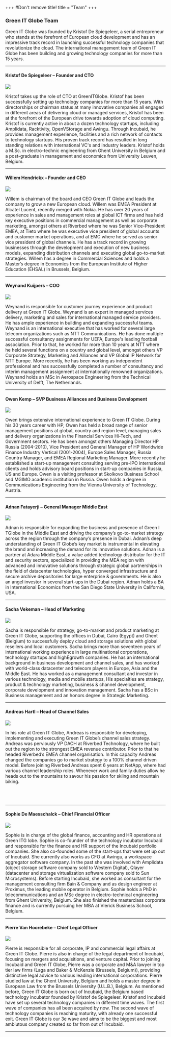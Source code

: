 +++
#Don't remove title!
title = "Team"
+++

### Green IT Globe Team

Green IT Globe was founded by Kristof De Spiegeleer, a serial entrepreneur who stands
at the forefront of European cloud development and has an impressive track record in launching
successful technology companies that revolutionize the cloud. The international management
team of Green IT Globe has been building and growing technology companies for more than
15 years.

----------------

#### Kristof De Spiegeleer – Founder and CTO


![](/images/team/kds.jpg)

Kristof takes up the role of CTO at GreenITGlobe. Kristof has been successfully setting up technology companies for more than 15 years. With directorships or chairman status at many innovative companies all engaged in different areas of delivering cloud or  managed services, Kristof has been at the forefront of the European drive towards adoption of cloud computing. Kristof is currently active in about a dozen technology startups, including Amplidata, Racktivity,
OpenVStorage and Awingu. Through Incubaid, he provides management experience, facilities and a rich network of contacts to technology startups. His proven track record has resulted in long standing relations with international VC's and industry leaders.
Kristof holds a M.Sc. in electro-technic engineering from Ghent University in Belgium and a post-graduate in management and economics from University Leuven, Belgium.

----------------------

#### Willem Hendrickx – Founder and CEO

![](/images/team/willem.jpg)

Willem is chairman of the board and CEO Green IT Globe and leads the company to grow a new European cloud.
Willem was EMEA President at Alcatel Lucent, recently merged with Nokia. He has over 20 years of experience in sales and management  roles at global ICT firms and has held key executive  positions in commercial management as well as corporate marketing, amongst others at Riverbed where he was Senior Vice-President EMEA, at Tieto where he was executive vice president of global accounts and
customer market operations, and at EMC where he served as senior vice president of global channels. He has a track record in growing businesses through the development and execution of new business models, expanding distribution channels and executing global go-to-market strategies.
Willem has a degree in Commercial Sciences and holds a Master’s degree in Economics from the European Institute of Higher Education (EHSAL) in Brussels, Belgium.

----------------------------

#### Weynand Kuijpers – COO

![](/images/team/weynand.jpg)

Weynand is responsible for customer journey experience and product delivery at Green IT Globe. Weynand is an expert in managed services delivery, marketing and sales for international managed service providers. He has ample experience in building and expanding successful teams.
Weynand is an international executive that has worked for several large telecom organizations such as NTT Communications. He has done multiple successful consultancy assignments for UEFA, Europe's leading football association. Prior to that, he worked for more than 10 years at NTT where he held several functions on a country and global level, amongst others VP Corporate Strategy, Marketing and Alliances and VP Global IP Network for NTT Europe.
More recently, he has been working as independent professional and has successfully completed a number of consultancy and interim management assignment at internationally renowned organizations.
Weynand holds an MSc in Aerospace Engineering from the Technical University of Delft, The Netherlands.


----------------------------

#### Owen Kemp – SVP Business Alliances and Business Development

![](/images/team/owen.jpg)

Owen brings extensive international experience to Green IT Globe. During his 30 years career with HP, Owen has held a broad range of senior management positions at global, country and region level, managing sales and delivery organizations in the Financial Services Hi-Tech, and Government sectors. He has been amongst others Managing Director HP Russia (2004-2010), Vice President and General Manager of HP Worldwide Finance Industry Vertical (2001-2004), Europe Sales Manager, Russia Country Manager, and  EMEA
Regional Marketing Manager.
More recently he established a start-up management consulting serving pre-IPO international clients and holds advisory board positions in start-up companies in Russia, US and Europe. Owen is a visiting professor at Skolkovo Business School and MGIMO academic institution in Russia.
Owen holds a degree in Communications Engineering from the Vienna University of Technology, Austria.


----------------------------


#### Adnan Fatayerji – General Manager Middle East

![](/images/team/adnan.jpg)

Adnan is responsible for expanding the business and presence of Green I TGlobe in  the  Middle East  and  driving  the  company’s  go-to-market strategy across the region through the company’s presence in Dubai. Adnan’s deep understanding of Green IT Globe’s key market is instrumental in elevating the brand and increasing the demand for its innovative solutions.
Adnan is a partner at Adara Middle East, a value added technology distributor for the IT and security sectors, specialized in providing  the
MEA region with advanced and innovative solutions through strategic global partnerships in the field of datacenter technologies, hyper converged infrastructure and secure archive depositories for large enterprise & governments. He is also an angel investor in several start-ups in the Dubai region.
Adnan holds a BA in International Economics from the San Diego State University in California, USA.



----------------------------


#### Sacha Vekeman – Head of Marketing

![](/images/team/sacha.jpg)

Sacha is responsible for strategy, go-to-market and product marketing at Green IT Globe, supporting the offices in Dubai, Caïro (Egypt) and Ghent (Belgium) to successfully deploy cloud and storage solutions with global resellers and local customers.
Sacha brings more than seventeen years of international working experience in large multinational corporations, technology startups and  highEgrowth  companies.  He  has  an  international  background  in business  development  and  channel  sales,  and  has  worked  with  world-class  datacenter  and  telecom  players  in  Europe,  Asia  and  the  Middle
East. He has worked as a management consultant and investor in various technology, media and mobile startups, His specialties are strategy, product & technology marketing, business & channel development, corporate development and innovation management.
Sacha has a BSc in Business management and an honors degree in Strategic Marketing.


----------------------------


#### Andreas Hartl – Head of Channel Sales

![](/images/team/andreas.jpg)

In his role at Green IT Globe, Andreas is responsible for developing, implementing and executing Green IT Globe’s channel sales strategy. Andreas was perviously VP DACH at Riverbed Technology, where he built out the region to the strongest EMEA revenue contributor. Prior to that he headed Riverbed’s EMEA channel organisation. In this capacity Andreas changed the companies go to market strategy to a 100% channel driven model. Before joining Riverbed Andreas spent 6 years at NetApp, where had various channel leadership roles. Whenever work and family duties allow he heads out to the mountains to savour his passion for skiing and mountain biking.
<br>
<br>
<br>
<br>



----------------------------

#### Sophie De Maesschalck – Chief Financial Officer

![](/images/team/sophie.jpg)

Sophie is in charge of the global finance, accounting and HR operations at Green ITG lobe.
Sophie   is   co-founder   of   the   technology   incubator   Incubaid   and responsible for the finance and HR support of the Incubaid portfolio companies. She also co-founded some of the start-ups that were set up out of Incubaid. She currently also works as CFO at Awingu, a workspace aggregator software company. In the past she was involved with Amplidata (object storage software company sold to Western   Digital),   Qlayer   (datacenter and   storage   virtualization
software company sold to Sun Microsystems). Before starting Incubaid, she worked as consultant for the management consulting firm Bain & Company and as design engineer at Proximus, the leading mobile operator in Belgium.
Sophie holds a PhD in telecommunications   and   an   MSc   degree   in   electro-technical engineering from Ghent University, Belgium. She also finished the masterclass corporate finance and is currently pursuing her MBA at Vlerick Business School, Belgium.



----------------------------

#### Pierre Van Hoorebeke – Chief Legal Officer

![](/images/team/pierre.jpg)

Pierre is responsible for all corporate, IP and commercial legal affairs at Green IT Globe.
Pierre is also in charge of the legal department of Incubaid, focusing  on mergers and acquisitions, and venture capital. Prior to joining Incubaid and Green IT Globe, Pierre was a corporate and M&A lawyer in top tier law firms (Laga and Baker & McKenzie (Brussels, Belgium)), providing distinctive legal advice to various leading international corporations.
Pierre studied law at the Ghent University, Belgium and holds a master degree in European Law from the Brussels University (U.L.B.), Belgium.
As mentioned before, Green IT Globe is born out of Incubaid, the Belgium based technology incubator founded by Kristof de Spiegeleer.
Kristof and Incubaid have set up several technology companies in different time waves. The first wave of companies has all been acquired by now. The second wave of technology companies is reaching maturity, with already one successful exit. Green IT Globe is our 3e wave and aims to be the biggest and most ambiutous company created so far from out of Incubaid.


----------------------------